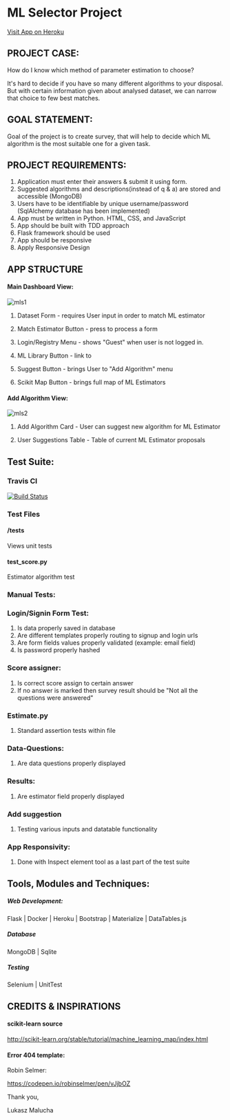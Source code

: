 # ML Selector Project

[Visit App on Heroku](https://mlselector.herokuapp.com/)


## PROJECT CASE:

How do I know which method of parameter estimation to choose? <br>

It's hard to decide if you have so many different algorithms to your disposal. But with certain information given about analysed dataset, we can narrow that choice to few best matches.


## GOAL STATEMENT:
Goal of the project is to create survey, that will help to decide which ML algorithm is the most suitable one for a given task.

## PROJECT REQUIREMENTS:
1.	Application must enter their answers & submit it using form.
2.	Suggested algorithms and descriptions(instead of q & a) are stored and accessible (MongoDB)
2.	Users have to be identifiable by unique username/password (SqlAlchemy database has been implemented)
3.	App must be written in Python. HTML, CSS, and JavaScript
4.	App should be built with TDD approach
5.	Flask framework should be used 
6.	App should be responsive
7.	Apply Responsive Design

## APP STRUCTURE

#### Main Dashboard View:

![mls1](https://user-images.githubusercontent.com/26208598/41541629-d5c90be8-730a-11e8-8a9b-6c5584919855.JPG)

1. Dataset Form - requires User input in order to match ML estimator

2. Match Estimator Button - press to process a form

3. Login/Registry Menu - shows "Guest" when user is not logged in.

4. ML Library Button - link to 

5. Suggest Button - brings User to "Add Algorithm" menu

6. Scikit Map Button - brings full map of ML Estimators


#### Add Algorithm View:

![mls2](https://user-images.githubusercontent.com/26208598/41541630-d6e515d0-730a-11e8-9269-42f598dc0149.JPG)

1. Add Algorithm Card - User can suggest new algorithm for ML Estimator

2. User Suggestions Table - Table of current ML Estimator proposals 
## Test Suite:

### Travis CI
[![Build Status](https://travis-ci.org/LukaszMalucha/PP-Milestone-Project.svg?branch=master)](https://travis-ci.org/LukaszMalucha/PP-Milestone-Project)

### Test Files

#### /tests
Views unit tests

#### test_score.py
Estimator algorithm test

### Manual Tests:

### Login/Signin Form Test:
1. Is data properly saved in database
2. Are different templates properly routing to signup and login urls
3. Are form fields values properly validated (example: email field)
4. Is password properly hashed

### Score assigner:
1. Is correct score assign to certain answer
2. If no answer is marked then survey result should be "Not all the questions were answered"

### Estimate.py
1. Standard assertion tests within file 

### Data-Questions:
1. Are data questions properly displayed

### Results:
1. Are estimator field properly displayed

### Add suggestion
1. Testing various inputs and datatable functionality

### App Responsivity: 
1. Done with Inspect element tool as a last part of the test suite




## Tools, Modules and Techniques:


##### Web Development:
Flask | Docker | Heroku | Bootstrap | Materialize | DataTables.js

##### Database

MongoDB | Sqlite

##### Testing

Selenium | UnitTest



## CREDITS & INSPIRATIONS

#### scikit-learn source

http://scikit-learn.org/stable/tutorial/machine_learning_map/index.html

#### Error 404 template:

Robin Selmer:

https://codepen.io/robinselmer/pen/vJjbOZ



Thank you,

Lukasz Malucha